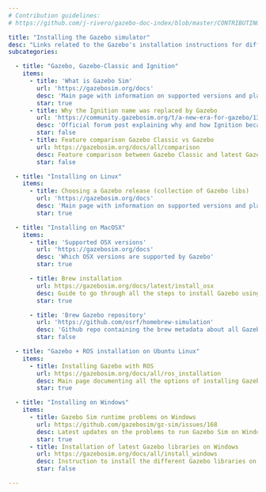 ```yaml
---
# Contribution guidelines:
# https://github.com/j-rivero/gazebo-doc-index/blob/master/CONTRIBUTING.md 

title: "Installing the Gazebo simulator"
desc: "Links related to the Gazebo's installation instructions for different supported platforms"
subcategories: 

  - title: "Gazebo, Gazebo-Classic and Ignition"
    items: 
      - title: 'What is Gazebo Sim'
        url: 'https://gazebosim.org/docs'
        desc: 'Main page with information on supported versions and platforms'
        star: true
      - title: Why the Ignition name was replaced by Gazebo
        url: 'https://community.gazebosim.org/t/a-new-era-for-gazebo/1356'
        desc: 'Official forum post explaining why and how Ignition became Gazebo'
        star: false
      - title: Feature comparison Gazebo Classic vs Gazebo
        url: https://gazebosim.org/docs/all/comparison
        desc: Feature comparison between Gazebo Classic and latest Gazebo
        star: false

  - title: "Installing on Linux"
    items: 
      - title: Choosing a Gazebo release (collection of Gazebo libs)
        url: 'https://gazebosim.org/docs'
        desc: 'Main page with information on supported versions and platforms'
        star: true

  - title: "Installing on MacOSX"
    items:
      - title: 'Supported OSX versions'
        url: 'https://gazebosim.org/docs'
        desc: 'Which OSX versions are supported by Gazebo'
        star: true

      - title: Brew installation
        url: https://gazebosim.org/docs/latest/install_osx
        desc: Guide to go through all the steps to install Gazebo using the Brew package manager
        star: true

      - title: 'Brew Gazebo repository'
        url: 'https://github.com/osrf/homebrew-simulation'
        desc: 'Github repo containing the brew metadata about all Gazebo related packages.'
        star: false

  - title: "Gazebo + ROS installation on Ubuntu Linux"
    items:
      - title: Installing Gazebo with ROS
        url: https://gazebosim.org/docs/all/ros_installation
        desc: Main page documenting all the options of installing Gazebo and ROS together
        star: true

  - title: "Installing on Windows"
    items:
      - title: Gazebo Sim runtime problems on Windows
        url: https://github.com/gazebosim/gz-sim/issues/168
        desc: Latest updates on the problems to run Gazebo Sim on Windows
        star: true
      - title: Installation of latest Gazebo libraries on Windows
        url: https://gazebosim.org/docs/all/install_windows
        desc: Instruction to install the different Gazebo libraries on Windows using binaries 
        star: false

---
```

